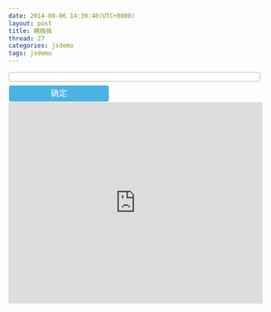 ```yaml
---
date: 2014-08-06 14:39:40(UTC+0800)
layout: post
title: 瞎搞搞
thread: 27
categories: jsdemo
tags: jsdemo
---
```


<!DOCTYPE html>
<html lang="en">
<head>
	<meta charset="UTF-8">
	<title>Look me</title>
	<style type="text/css">
		#text {
			width: 500px;
			color: rgb(75, 179, 228);
			font-size: 16px;
			border: 2px solid #E4D1D1;
			height: 20px;
			line-height: 20px;
			padding: 5px;
			border-radius: 5px;
			margin-bottom: 6px;
		}
		#button {
			width: 200px;
			background-color: rgb(75, 179, 228);
			height: 34px;
			line-height: 22px;
			padding: 5px;
			border-radius: 5px;
			font-size: 16px;
			color: #fff;
			border: 1px solid #fff;
			cursor: pointer;
		}
	</style>
	<script>
		function lookMe(i){
			var string = document.getElementById("text").value,
				result = string.split(",");
			// var array = [1666521,1596656];
			if(i < result.length){
		        document.getElementById("iframe").src = "http://you.ctrip.com/travels/sanya61/" + result[i] + ".html";
		        console.log(result[i]);
		        i++;
		        setTimeout(lookMe,10000,i);
		    }else{
		    	lookMe(0);
		    }
		}
	</script>
</head>
<body>
	<input type='text' id="text" value=""></input>
	<input type="button" id="button" value="确定" onclick="lookMe(0)"></input>
	<iframe frameborder=0 width="100%" height="400px" id="iframe" src="http://you.ctrip.com/travels/sanya61.html"></iframe>
</body>
</html>